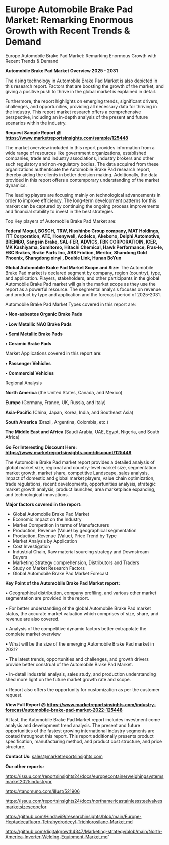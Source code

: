 # Europe Automobile Brake Pad Market: Remarking Enormous Growth with Recent Trends & Demand
Europe Automobile Brake Pad Market: Remarking Enormous Growth with Recent Trends & Demand

<Strong> Automobile Brake Pad Market Overview 2025 - 2031</strong>

The rising technology in Automobile Brake Pad Market is also depicted in this research report. Factors that are boosting the growth of the market, and giving a positive push to thrive in the global market is explained in detail.

Furthermore, the report highlights on emerging trends, significant drivers, challenges, and opportunities, providing all necessary data for thriving in the industry. This report market research offers a comprehensive perspective, including an in-depth analysis of the present and future scenarios within the industry.

<strong>Request Sample Report @ <a href=https://www.marketreportsinsights.com/sample/125448>https://www.marketreportsinsights.com/sample/125448</a></strong>

The market overview included in this report provides information from a wide range of resources like government organizations, established companies, trade and industry associations, industry brokers and other such regulatory and non-regulatory bodies. The data acquired from these organizations authenticate the Automobile Brake Pad research report, thereby aiding the clients in better decision making. Additionally, the data provided in this report offers a contemporary understanding of the market dynamics.

The leading players are focusing mainly on technological advancements in order to improve efficiency. The long-term development patterns for this market can be captured by continuing the ongoing process improvements and financial stability to invest in the best strategies.

Top Key players of Automobile Brake Pad Market are:

<strong>Federal Mogul, BOSCH, TRW, Nisshinbo Group company, MAT Holdings, ITT Corporation, ATE, Hoenywell, Acdelco, Akebono, Delphi Automotive, BREMBO, Sangsin Brake, SAL-FER, ADVICS, FBK CORPORATIOIN, ICER, MK Kashiyama, Sumitomo, Hitachi Chemical, Hawk Performance, Fras-le, EBC Brakes, Brake Parts Inc, ABS Friction, Meritor, Shandong Gold Phoenix, Shangdong xinyi , Double Link, Hunan BoYun</strong>

<strong><b>Global Automobile Brake Pad Market Scope and Size:</b></strong>
The Automobile Brake Pad market is declared segment by company, region (country), type, and application. Players, stakeholders, and other participants in the global Automobile Brake Pad market will gain the market scope as they use the report as a powerful resource. The segmental analysis focuses on revenue and product by type and application and the forecast period of 2025-2031.

Automobile Brake Pad Market Types covered in this report are:

<strong>• Non-asbestos Organic Brake Pads

• Low Metallic NAO Brake Pads

• Semi Metallic Brake Pads

• Ceramic Brake Pads</strong>

Market Applications covered in this report are:

<strong>• Passenger Vehicles

• Commercial Vehicles</strong> 

Regional Analysis

<strong>North America</strong> (the United States, Canada, and Mexico)

<strong>Europe</strong> (Germany, France, UK, Russia, and Italy)

<strong>Asia-Pacific</strong> (China, Japan, Korea, India, and Southeast Asia)

<strong>South America</strong> (Brazil, Argentina, Colombia, etc.)

<strong>The Middle East and Africa</strong> (Saudi Arabia, UAE, Egypt, Nigeria, and South Africa)

<strong>Go For Interesting Discount Here: <a href=https://www.marketreportsinsights.com/discount/125448>https://www.marketreportsinsights.com/discount/125448</a></strong>

The Automobile Brake Pad market report provides a detailed analysis of global market size, regional and country-level market size, segmentation market growth, market share, competitive Landscape, sales analysis, impact of domestic and global market players, value chain optimization, trade regulations, recent developments, opportunities analysis, strategic market growth analysis, product launches, area marketplace expanding, and technological innovations.

<strong><b>Major factors covered in the report:</b></strong>
<ul>
  <li>Global Automobile Brake Pad Market </li>
  <li>Economic Impact on the Industry</li>
  <li>Market Competition in terms of Manufacturers</li>
  <li>Production, Revenue (Value) by geographical segmentation</li>
  <li>Production, Revenue (Value), Price Trend by Type</li>
  <li>Market Analysis by Application</li>
  <li>Cost Investigation</li>
  <li>Industrial Chain, Raw material sourcing strategy and Downstream Buyers</li>
  <li>Marketing Strategy comprehension, Distributors and Traders</li>
  <li>Study on Market Research Factors</li>
  <li>Global Automobile Brake Pad Market Forecast</li>
</ul>

<strong><b>Key Point of the Automobile Brake Pad Market report:</b></strong>

• Geographical distribution, company profiling, and various other market segmentation are provided in the report.

• For better understanding of the global Automobile Brake Pad market status, the accurate market valuation which comprises of size, share, and revenue are also covered.

• Analysis of the competitive dynamic factors better extrapolate the complete market overview

• What will be the size of the emerging Automobile Brake Pad market in 2031?

• The latest trends, opportunities and challenges, and growth drivers provide better construal of the Automobile Brake Pad Market.

• In-detail industrial analysis, sales study, and production understanding shed more light on the future market growth rate and scope.

• Report also offers the opportunity for customization as per the customer request.

<strong><b>View Full Report @ <a href=https://www.marketreportsinsights.com/industry-forecast/automobile-brake-pad-market-2022-125448>https://www.marketreportsinsights.com/industry-forecast/automobile-brake-pad-market-2022-125448</a></b></strong>


At last, the Automobile Brake Pad Market report includes investment come analysis and development trend analysis. The present and future opportunities of the fastest growing international industry segments are coated throughout this report. This report additionally presents product specification, manufacturing method, and product cost structure, and price structure.

<strong>Contact Us:</strong>
sales@marketreportsinsights.com

<strong>Our other reports:</strong>

<a href=https://issuu.com/reportsinsights24/docs/europecontainerweighingsystemsmarket2025industrypr>https://issuu.com/reportsinsights24/docs/europecontainerweighingsystemsmarket2025industrypr</a>

<a href=https://tanomuno.com/illust/521906>https://tanomuno.com/illust/521906</a>

<a href=https://issuu.com/reportsinsights24/docs/northamericastainlesssteelvalvesmarketsizescopefor>https://issuu.com/reportsinsights24/docs/northamericastainlesssteelvalvesmarketsizescopefor</a>

<a href=https://github.com/Hindavii9/researchinsights/blob/main/Europe-Heptadecafluoro-Tetrahydrodecyl-Trichlorosilane-Market.md>https://github.com/Hindavii9/researchinsights/blob/main/Europe-Heptadecafluoro-Tetrahydrodecyl-Trichlorosilane-Market.md</a>

<a href=https://github.com/digitalgrowth4347/Marketing-strategy/blob/main/North-America-Inverter-Welding-Equipment-Market.md>https://github.com/digitalgrowth4347/Marketing-strategy/blob/main/North-America-Inverter-Welding-Equipment-Market.md</a>"
